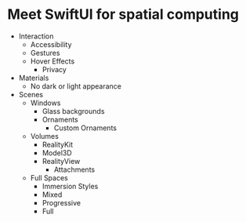 # Meet SwiftUI for spatial computing
- Interaction
	- Accessibility
	- Gestures
	- Hover Effects
		- Privacy
- Materials
	- No dark or light appearance
- Scenes
	- Windows
		- Glass backgrounds
		- Ornaments
			- Custom Ornaments
	- Volumes
		- RealityKit
		- Model3D
		- RealityView
			- Attachments
	- Full Spaces
		- Immersion Styles
		- Mixed
		- Progressive
		- Full